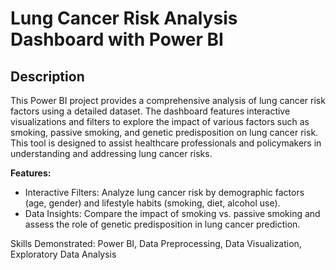 # Lung Cancer Risk Analysis Dashboard with Power BI
## Description

This Power BI project provides a comprehensive analysis of lung cancer risk factors using a detailed dataset. The dashboard features interactive visualizations and filters to explore the impact of various factors such as smoking, passive smoking, and genetic predisposition on lung cancer risk. This tool is designed to assist healthcare professionals and policymakers in understanding and addressing lung cancer risks.

**Features:**

 * Interactive Filters: Analyze lung cancer risk by demographic factors (age, gender) and lifestyle habits (smoking, diet, alcohol use).
 * Data Insights: Compare the impact of smoking vs. passive smoking and assess the role of genetic predisposition in lung cancer prediction.


Skills Demonstrated: Power BI, Data Preprocessing, Data Visualization, Exploratory Data Analysis
